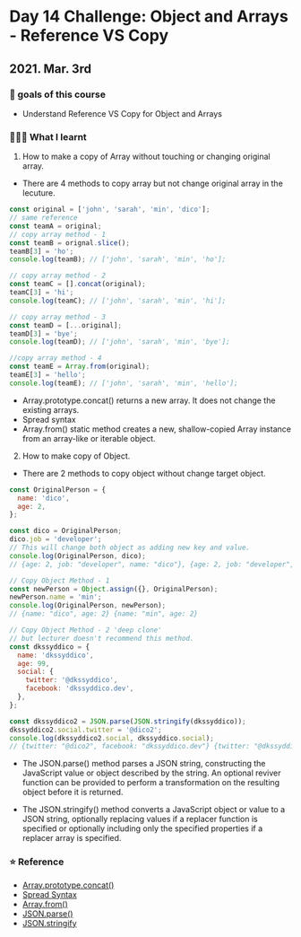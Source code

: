 # Day 14 Challenge: Object and Arrays - Reference VS Copy

## 2021. Mar. 3rd

### 💙 goals of this course

- Understand Reference VS Copy for Object and Arrays

### 👩🏻‍💻 What I learnt

1. How to make a copy of Array without touching or changing original array.

- There are 4 methods to copy array but not change original array in the lecuture.

```javascript
const original = ['john', 'sarah', 'min', 'dico'];
// same reference
const teamA = original;
// copy array method - 1
const teamB = orignal.slice();
teamB[3] = 'ho';
console.log(teamB); // ['john', 'sarah', 'min', 'ho'];

// copy array method - 2
const teamC = [].concat(original);
teamC[3] = 'hi';
console.log(teamC); // ['john', 'sarah', 'min', 'hi'];

// copy array method - 3
const teamD = [...original];
teamD[3] = 'bye';
console.log(teamD); // ['john', 'sarah', 'min', 'bye'];

//copy array method - 4
const teamE = Array.from(original);
teamE[3] = 'hello';
console.log(teamE); // ['john', 'sarah', 'min', 'hello'];
```

- Array.prototype.concat() returns a new array. It does not change the existing arrays.
- Spread syntax
- Array.from() static method creates a new, shallow-copied Array instance from an array-like or iterable object.

2. How to make copy of Object.

- There are 2 methods to copy object without change target object.

```javascript
const OriginalPerson = {
  name: 'dico',
  age: 2,
};

const dico = OriginalPerson;
dico.job = 'developer';
// This will change both object as adding new key and value.
console.log(OriginalPerson, dico);
// {age: 2, job: "developer", name: "dico"}, {age: 2, job: "developer", name: "dico"}

// Copy Object Method - 1
const newPerson = Object.assign({}, OriginalPerson);
newPerson.name = 'min';
console.log(OriginalPerson, newPerson);
// {name: "dico", age: 2} {name: "min", age: 2}

// Copy Object Method - 2 'deep clone'
// but lecturer doesn't recommend this method.
const dkssyddico = {
  name: 'dkssyddico',
  age: 99,
  social: {
    twitter: '@dkssyddico',
    facebook: 'dkssyddico.dev',
  },
};

const dkssyddico2 = JSON.parse(JSON.stringify(dkssyddico));
dkssyddico2.social.twitter = '@dico2';
console.log(dkssyddico2.social, dkssyddico.social);
// {twitter: "@dico2", facebook: "dkssyddico.dev"} {twitter: "@dkssyddico", facebook: "dkssyddico.dev"}
```

- The JSON.parse() method parses a JSON string, constructing the JavaScript value or object described by the string. An optional reviver function can be provided to perform a transformation on the resulting object before it is returned.

- The JSON.stringify() method converts a JavaScript object or value to a JSON string, optionally replacing values if a replacer function is specified or optionally including only the specified properties if a replacer array is specified.

### ⭐️ Reference

- [Array.prototype.concat()](https://developer.mozilla.org/en-US/docs/Web/JavaScript/Reference/Global_Objects/Array/concat)
- [Spread Syntax](https://developer.mozilla.org/en-US/docs/Web/JavaScript/Reference/Operators/Spread_syntax)
- [Array.from()](https://developer.mozilla.org/en-US/docs/Web/JavaScript/Reference/Global_Objects/Array/from)
- [JSON.parse()](https://developer.mozilla.org/ko/docs/Web/JavaScript/Reference/Global_Objects/JSON/parse)
- [JSON.stringify](https://developer.mozilla.org/ko/docs/Web/JavaScript/Reference/Global_Objects/JSON/stringify)
